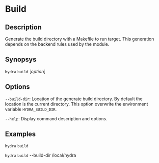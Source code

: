 # Build

## Description

Generate the build directory with a Makefile to run target. This generation depends on the backend rules used by the module.

## Synopsys

`hydra` `build` [*option*]

## Options

`--build-dir`: Location of the generate build directory. By default the location is the current directory. This option overwrite the environment variable `HYDRA_BUILD_DIR`.

`--help`: Display command description and options.

## Examples

`hydra` `build`

`hydra` `build` --build-dir /local/hydra